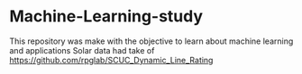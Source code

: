 # Machine-Learning-study
This repository was make with the objective to learn about machine learning and applications 
Solar data had take of https://github.com/rpglab/SCUC_Dynamic_Line_Rating